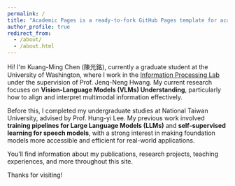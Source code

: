 ```yaml
---
permalink: /
title: "Academic Pages is a ready-to-fork GitHub Pages template for academic personal websites"
author_profile: true
redirect_from: 
  - /about/
  - /about.html
---
```


Hi! I'm Kuang-Ming Chen (陳光銘), currently a graduate student at the University of Washington, where I work in the [Information Processing Lab](https://ipl-uw.github.io/) under the supervision of Prof. Jenq-Neng Hwang. My current research focuses on **Vision-Language Models (VLMs) Understanding**, particularly how to align and interpret multimodal information effectively.

Before this, I completed my undergraduate studies at National Taiwan University, advised by Prof. Hung-yi Lee. My previous work involved **training pipelines for Large Language Models (LLMs)** and **self-supervised learning for speech models**, with a strong interest in making foundation models more accessible and efficient for real-world applications.

You’ll find information about my publications, research projects, teaching experiences, and more throughout this site.

Thanks for visiting!
